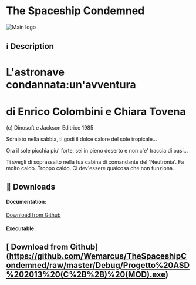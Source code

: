 **The Spaceship Condemned**
===================

![Main logo](https://media.moddb.com/images/downloads/1/124/123138/IMAG.png)

<i class="icon-info"></i> :information_source: **Description**
-------------

# L'astronave condannata:un'avventura #
# di Enrico Colombini e Chiara Tovena #

(c) Dinosoft e Jackson Editrice 1985

Sdraiato nella sabbia, ti godi il
dolce calore del sole tropicale...

Ora il sole picchia piu' forte,
sei in pieno deserto e non c'e'
traccia di oasi...

Ti svegli di soprassalto nella tua
cabina di comandante del 'Neutronia'.
Fa molto caldo. Troppo caldo. Ci
dev'essere qualcosa che non funziona.

<i class="icon-download"></i> :floppy_disk: **Downloads**
-------------

#### <i class="icon-download"></i> **Documentation:**

[<i class="icon-provider-github"></i> Download from Github](https://github.com/Wemarcus/TheSpaceshipCondemned/raw/master/Documentazione%20Progetto%20Rusciano.pdf)

#### <i class="icon-download"></i> **Executable:**

[<i class="icon-provider-github"></i> Download from Github]
(https://github.com/Wemarcus/TheSpaceshipCondemned/raw/master/Debug/Progetto%20ASD%202013%20(C%2B%2B)%20(MOD).exe)
-------------
